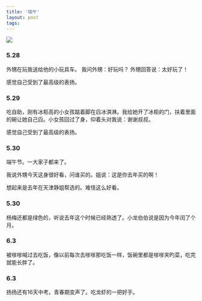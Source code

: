 ```yaml
---
title: '端午'
layout: post
tags:
---
```


![](https://s2.ax1x.com/2019/04/04/AREggg.jpg)

### 5.28
外甥在玩我送给他的小玩具车。
我问外甥：好玩吗？
外甥回答说：太好玩了！

感觉自己受到了最高级的表扬。

### 5.29
吃自助，刚有冰柜高的小女孩踮着脚在舀冰淇淋。我给她开了冰柜的门，扶着里面的碗让她自己舀。小女孩回过了身，仰着头对我说：谢谢叔叔。

感觉自己受到了最高级的表扬。

### 5.30
端午节。一大家子都来了。

我说外甥今天这身很好看，问谁买的。姐说：这是你去年买的啊！

想起来是去年在天津静姐帮选的。难怪这么好看。

### 5.30
杨梅还都是绿色的，听说去年这个时候已经熟透了。小龙伯伯说是因为今年闰了个月。

### 6.3
被嗲嗲喊过去吃饭，像以前每次去嗲嗲那吃饭一样，饭碗里都是嗲嗲夹旳菜，吃完就能长胖了。

### 6.3
扬扬还有16天中考。青春期变声了。吃龙虾的一把好手。
